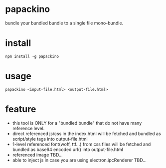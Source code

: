 # papackino
bundle your bundled bundle to a single file mono-bundle.

# install
```
npm install -g papackino
```

# usage

```
papackino <input-file.html> <output-file.html>
```
# feature 
* this tool is ONLY for a "bundled bundle" that do not have many reference level.
* direct referenced js/css in the index.html will be fetched and bundled as script/style tags into output-file.html
* 1-level referenced font(woff, ttf...) from css files will be fetched and bundled as base64 encoded url() into output-file.html
* referenced image TBD...
* able to inject js in case you are using electron.ipcRenderer TBD...
